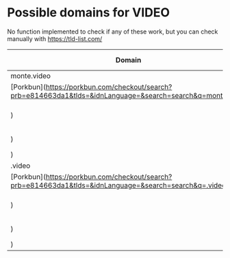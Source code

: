 # Possible domains for VIDEO

No function implemented to check if any of these work, but you can check manually with https://tld-list.com/

| Domain | Porkbun | NameCheap | Google Domains |
|---|---|---|---|
| monte.video | [Porkbun](https://porkbun.com/checkout/search?prb=e814663da1&tlds=&idnLanguage=&search=search&q=monte.video) | [Namecheap](https://www.namecheap.com/domains/registration/results/?domain=monte.video) | [Google](https://domains.google.com/registrar/search?searchTerm=monte.video) |
| .video | [Porkbun](https://porkbun.com/checkout/search?prb=e814663da1&tlds=&idnLanguage=&search=search&q=.video) | [Namecheap](https://www.namecheap.com/domains/registration/results/?domain=.video) | [Google](https://domains.google.com/registrar/search?searchTerm=.video) |
